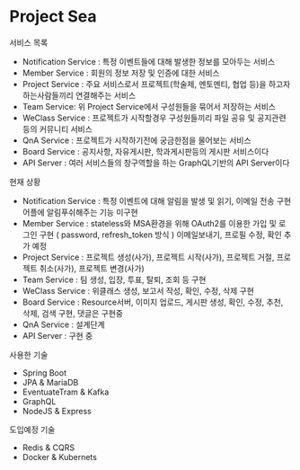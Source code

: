 # Project Sea

서비스 목록

- Notification Service : 특정 이벤트들에 대해 발생한 정보를 모아두는 서비스
- Member Service : 회원의 정보 저장 및 인증에 대한 서비스
- Project Service : 주요 서비스로서 프로젝트(학술제, 멘토멘티, 협업 등)을 하고자 하는사람들끼리 연결해주는 서비스
- Team Service: 위 Project Service에서 구성원들을 묶어서 저장하는 서비스
- WeClass Service : 프로젝트가 시작할경우 구성원들끼리 파일 공유 및 공지관련 등의 커뮤니티 서비스
- QnA Service : 프로젝트가 시작하기전에 궁금한점을 물어보는 서비스
- Board Service : 공지사항, 자유게시판, 학과게시판등의 게시판 서비스이다
- API Server : 여러 서비스들의 창구역할을 하는 GraphQL기반의 API Server이다

현재 상황

- Notification Service : 특정 이벤트에 대해 알림을 발생 및 읽기, 이메일 전송 구현 어플에 알림푸쉬해주는 기능 미구현
- Member Service : stateless와 MSA환경을 위해 OAuth2를 이용한 가입 및 로그인 구현 ( password, refresh_token 방식 ) 이메일보내기, 프로필 수정, 확인 추가 예정
- Project Service : 프로젝트 생성(사가), 프로젝트 시작(사가), 프로젝트 거절, 프로젝트 취소(사가), 프로젝트 변경(사가)
- Team Service : 팀 생성, 입장, 투표, 탈퇴, 조회 등 구현
- WeClass Service : 위클래스 생성, 보고서 작성, 확인, 수정, 삭제 구현
- Board Service : Resource서버, 이미지 업로드, 게시판 생성, 확인, 수정, 추천, 삭제, 검색 구현, 댓글은 구현중
- QnA Service : 설계단계
- API Server : 구현 중

사용한 기술

- Spring Boot
- JPA & MariaDB
- EventuateTram & Kafka
- GraphQL
- NodeJS & Express

도입예정 기술

- Redis & CQRS
- Docker & Kubernets
